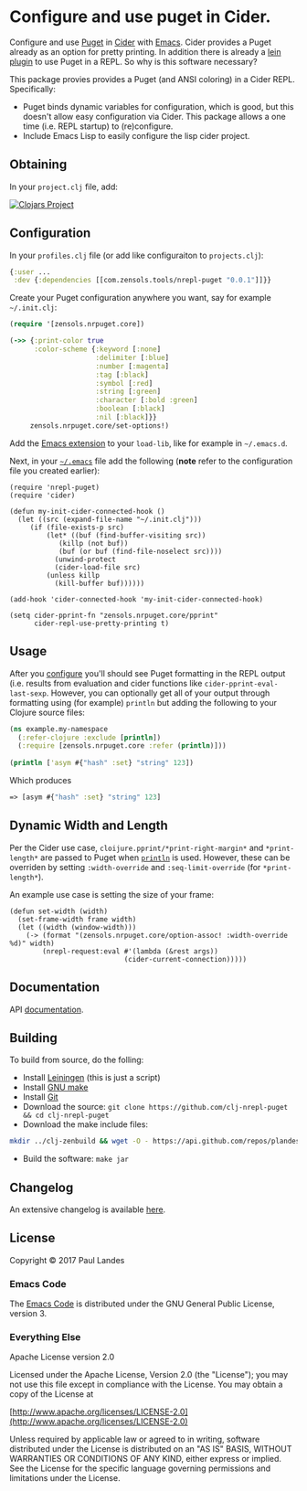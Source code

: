 # Configure and use puget in Cider.

Configure and use [Puget](https://github.com/greglook/puget)
in [Cider](https://github.com/clojure-emacs/cider)
with [Emacs](https://www.gnu.org/software/emacs/).  Cider provides a Puget
already as an option for pretty printing.  In addition there is already
a [lein plugin](https://github.com/greglook/whidbey) to use Puget in a REPL.
So why is this software necessary?

This package provies provides a Puget (and ANSI coloring) in a Cider REPL.
Specifically:

* Puget binds dynamic variables for configuration, which is good, but this
  doesn't allow easy configuration via Cider.  This package allows a one time
  (i.e. REPL startup) to (re)configure.
* Include Emacs Lisp to easily configure the lisp cider project.


## Obtaining

In your `project.clj` file, add:

[![Clojars Project](https://clojars.org/com.zensols.tools/nrepl-puget/latest-version.svg)](https://clojars.org/com.zensols.tools/nrepl-puget/)


## Configuration

In your `profiles.clj` file (or add like configuraiton to `projects.clj`):

```clojure
{:user ...
 :dev {:dependencies [[com.zensols.tools/nrepl-puget "0.0.1"]]}}
```

Create your Puget configuration anywhere you want, say for example
`~/.init.clj`:
```clojure
(require '[zensols.nrpuget.core])

(->> {:print-color true
      :color-scheme {:keyword [:none]
                     :delimiter [:blue]
                     :number [:magenta]
                     :tag [:black]
                     :symbol [:red]
                     :string [:green]
                     :character [:bold :green]
                     :boolean [:black]
                     :nil [:black]}}
     zensols.nrpuget.core/set-options!)
```

Add the [Emacs extension](src/emacs/nrepl-puget.el) to your `load-lib`, like
for example in `~/.emacs.d`.

Next, in your [`~/.emacs`](https://www.gnu.org/software/emacs/manual/html_node/emacs/Init-File.html) file
add the following (**note** refer to the configuration file you created
earlier):
```emacs
(require 'nrepl-puget)
(require 'cider)

(defun my-init-cider-connected-hook ()
  (let ((src (expand-file-name "~/.init.clj")))
	 (if (file-exists-p src)
	     (let* ((buf (find-buffer-visiting src))
		    (killp (not buf))
		    (buf (or buf (find-file-noselect src))))
	       (unwind-protect
		   (cider-load-file src)
		 (unless killp
		   (kill-buffer buf))))))

(add-hook 'cider-connected-hook 'my-init-cider-connected-hook)

(setq cider-pprint-fn "zensols.nrpuget.core/pprint"
      cider-repl-use-pretty-printing t)
```

## Usage

After you [configure](#configuration) you'll should see Puget formatting in the
REPL output (i.e. results from evaluation and cider functions like
`cider-pprint-eval-last-sexp`.  However, you can optionally get all of your
output through formatting using (for example) `println` but adding the
following to your Clojure source files:

```clojure
(ns example.my-namespace
  (:refer-clojure :exclude [println])
  (:require [zensols.nrpuget.core :refer (println)]))
  
(println ['asym #{"hash" :set} "string" 123])
```

Which produces
```clojure
=> [asym #{"hash" :set} "string" 123]
```

## Dynamic Width and Length

Per the Cider use case, `cloijure.pprint/*print-right-margin*` and
`*print-length*` are passed to Puget
when
[`println`](https://plandes.github.io/clj-nrepl-puget/codox/zensols.nrpuget.core.html) is
used.  However, these can be overriden by setting `:width-override` and
`:seq-limit-override` (for `*print-length*`).

An example use case is setting the size of your frame:
```emacs
(defun set-width (width)
  (set-frame-width frame width)
  (let ((width (window-width)))
    (-> (format "(zensols.nrpuget.core/option-assoc! :width-override %d)" width)
        (nrepl-request:eval #'(lambda (&rest args))
                            (cider-current-connection)))))
```


## Documentation

API [documentation](https://plandes.github.io/clj-nrepl-puget/codox/index.html).


## Building

To build from source, do the folling:

- Install [Leiningen](http://leiningen.org) (this is just a script)
- Install [GNU make](https://www.gnu.org/software/make/)
- Install [Git](https://git-scm.com)
- Download the source: `git clone https://github.com/clj-nrepl-puget && cd clj-nrepl-puget`
- Download the make include files:
```bash
mkdir ../clj-zenbuild && wget -O - https://api.github.com/repos/plandes/clj-zenbuild/tarball | tar zxfv - -C ../clj-zenbuild --strip-components 1
```
- Build the software: `make jar`


## Changelog

An extensive changelog is available [here](CHANGELOG.md).


## License

Copyright © 2017 Paul Landes


### Emacs Code

The [Emacs Code](src/emacs) is distributed under the GNU General Public
License, version 3.


### Everything Else

Apache License version 2.0

Licensed under the Apache License, Version 2.0 (the "License");
you may not use this file except in compliance with the License.
You may obtain a copy of the License at

[http://www.apache.org/licenses/LICENSE-2.0](http://www.apache.org/licenses/LICENSE-2.0)

Unless required by applicable law or agreed to in writing, software
distributed under the License is distributed on an "AS IS" BASIS,
WITHOUT WARRANTIES OR CONDITIONS OF ANY KIND, either express or implied.
See the License for the specific language governing permissions and
limitations under the License.

